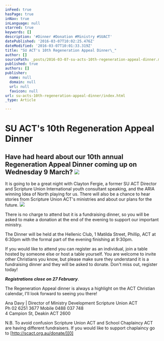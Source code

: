 ```yaml
---
inFeed: true
hasPage: true
inNav: true
inLanguage: null
starred: true
keywords: []
description: '#Dinner #Donation #Ministry #SUACT'
datePublished: '2016-03-07T10:02:25.476Z'
dateModified: '2016-03-07T10:01:33.319Z'
title: "SU ACT's 10th Regeneration Appeal Dinner\_"
author: []
sourcePath: _posts/2016-03-07-su-acts-10th-regeneration-appeal-dinner.md
published: true
authors: []
publisher:
  name: null
  domain: null
  url: null
  favicon: null
url: su-acts-10th-regeneration-appeal-dinner/index.html
_type: Article

---
```

# SU ACT's 10th Regeneration Appeal Dinner 

## Have had heard about our 10th annual Regeneration Appeal Dinner coming up on Wednesday 9 March? ![](https://s3-us-west-2.amazonaws.com/the-grid-img/p/a9415c31d3856acea699d8d444c26efb3595c363.png)

It is going to be a great night with Clayton Fergie, a former SU ACT Director and Scripture Union International youth consultant speaking, and the ARIA winning Idea of North playing for us. There will also be a chance to hear stories from Scripture Union ACT's ministries and about our plans for the future.
![](https://the-grid-user-content.s3-us-west-2.amazonaws.com/8595953f-474d-4fcb-9482-1940a100bb33.png)

There is no charge to attend but it is a fundraising dinner, so you will be asked to make a donation at the end of the evening to support our important ministry. 

The Dinner will be held at the Hellenic Club, 1 Matilda Street, Phillip, ACT at 6:30pm with the formal part of the evening finishing at 9:30pm. 

If you would like to attend you can register as an individual, join a table hosted by someone else or host a table yourself. You are welcome to invite other Christians you know, but please make sure they understand it is a fundraising dinner and they will be asked to donate.
Don't miss out, register today!

**_Registrations close on 27 February_**. 

The Regeneration Appeal dinner is always a highlight on the ACT Christian calendar, I'll look forward to seeing you there! 

Ana Davy | Director of Ministry Development
Scripture Union ACT  
Ph 02 6251 3677
Mobile 0488 037 748  
4 Campion St, Deakin ACT 2600

N.B. To avoid confusion Scripture Union ACT and School Chaplaincy ACT are having different fundraisers. If you would like to support chaplaincy go to [http://scact.org.au/donate/][0]

[0]: null